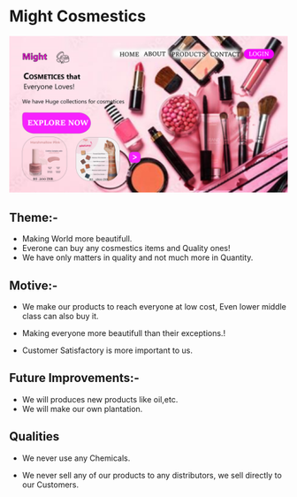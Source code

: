 # Might Cosmestics 

![Might Cosmestics]( https://github.com/smilest-soul/Cognizance/blob/main/Task%203/A.png "Might Cosmestics")

## Theme:-

* Making World more beautifull.
* Everone can buy any cosmestics items and Quality ones!
* We have only matters in quality and not much more in Quantity.



## Motive:-



* We make our products to reach everyone at low cost, Even lower middle class can also buy it.

* Making everyone more beautifull than their exceptions.!

* Customer Satisfactory is more important to us.


## Future Improvements:-


* We will produces new products like oil,etc. 
* We will make our own plantation.

## Qualities

* We never use any Chemicals.

* We never sell any of our products to any distributors, we sell directly to our Customers.
